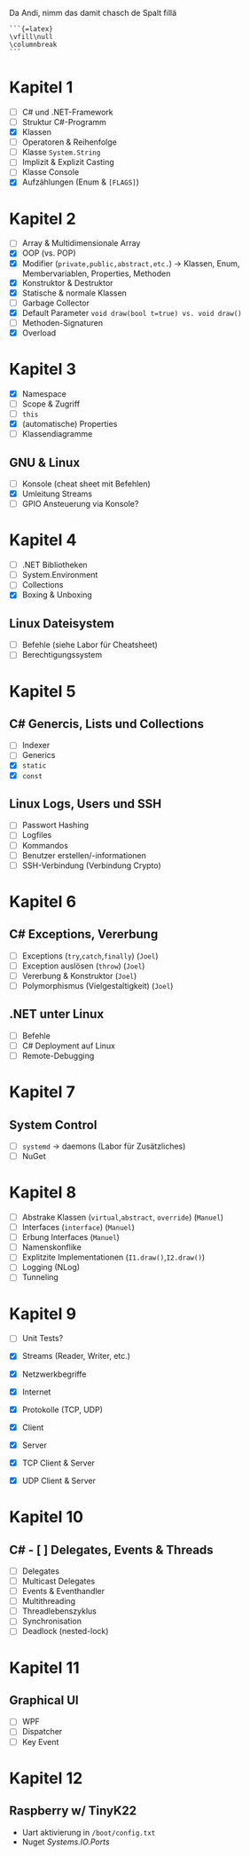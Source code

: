 Da Andi, nimm das damit chasch de Spalt fillä

````
```{=latex}
\vfill\null
\columnbreak
```
````

# Kapitel 1

- [ ] C# und .NET-Framework
- [ ] Struktur C#-Programm
- [x] Klassen
- [ ] Operatoren & Reihenfolge
- [ ] Klasse `System.String`
- [ ] Implizit & Explizit Casting
- [ ] Klasse Console
- [x] Aufzählungen (Enum & `[FLAGS]`)

# Kapitel 2

- [ ] Array & Multidimensionale Array 
- [x] OOP (vs. POP)
- [x] Modifier (`private,public,abstract,etc.`) -> Klassen, Enum, Membervariablen, Properties, Methoden
- [x] Konstruktor & Destruktor
- [x] Statische & normale Klassen
- [ ] Garbage Collector
- [x] Default Parameter `void draw(bool t=true) vs. void draw()`
- [ ] Methoden-Signaturen
- [x] Overload

# Kapitel 3

- [x] Namespace
- [ ] Scope & Zugriff
- [ ] `this`
- [x] (automatische) Properties
- [ ] Klassendiagramme

## GNU & Linux

- [ ] Konsole (cheat sheet mit Befehlen)
- [x] Umleitung Streams
- [ ] GPIO Ansteuerung via Konsole?

# Kapitel 4

- [ ] .NET Bibliotheken
- [ ] System.Environment
- [ ] Collections
- [x] Boxing & Unboxing

## Linux Dateisystem

- [ ] Befehle (siehe Labor für Cheatsheet)
- [ ] Berechtigungssystem

# Kapitel 5

## C# Genercis, Lists und Collections

- [ ] Indexer
- [ ] Generics
- [x] `static`
- [x] `const`

## Linux Logs, Users und SSH

- [ ] Passwort Hashing
- [ ] Logfiles
- [ ] Kommandos
- [ ] Benutzer erstellen/-informationen
- [ ] SSH-Verbindung (Verbindung Crypto)

# Kapitel 6

## C# Exceptions, Vererbung

- [ ] Exceptions (`try`,`catch`,`finally`)  (`Joel`)
- [ ] Exception auslösen (`throw`)          (`Joel`)
- [ ] Vererbung & Konstruktor               (`Joel`)
- [ ] Polymorphismus (Vielgestaltigkeit)    (`Joel`)

## .NET unter Linux

- [ ] Befehle
- [ ] C# Deployment auf Linux
- [ ] Remote-Debugging

# Kapitel 7

## System Control

- [ ] `systemd` -> daemons (Labor für Zusätzliches)
- [ ] NuGet

# Kapitel 8

- [ ] Abstrake Klassen (`virtual`,`abstract`, `override`)   (`Manuel`)
- [ ] Interfaces (`interface`)                              (`Manuel`)
- [ ] Erbung Interfaces                                     (`Manuel`)
- [ ] Namenskonflike 
- [ ] Explitzite Implementationen (`I1.draw()`,`I2.draw()`)
- [ ] Logging (NLog)
- [ ] Tunneling

# Kapitel 9

- [ ] Unit Tests?
- [x] Streams (Reader, Writer, etc.)

- [x] Netzwerkbegriffe
- [x] Internet
- [x] Protokolle (TCP, UDP)
- [x] Client 
- [x] Server

- [x] TCP Client & Server
- [x] UDP Client & Server

# Kapitel 10

## C# - [ ] Delegates, Events & Threads

- [ ] Delegates
- [ ] Multicast Delegates
- [ ] Events & Eventhandler
- [ ] Multithreading
- [ ] Threadlebenszyklus
- [ ] Synchronisation
- [ ] Deadlock (nested-lock)

# Kapitel 11

## Graphical UI

- [ ] WPF
- [ ] Dispatcher
- [ ] Key Event

# Kapitel 12

## Raspberry w/ TinyK22

- Uart aktivierung in `/boot/config.txt`
- Nuget *Systems.IO.Ports*
